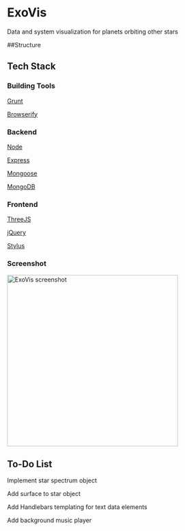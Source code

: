 ExoVis
======

Data and system visualization for planets orbiting other stars

##Structure




## Tech Stack

### Building Tools

[Grunt](http://gruntjs.com/)

[Browserify](http://browserify.org/)

### Backend

[Node](http://nodejs.org/)

[Express](http://expressjs.com/)

[Mongoose](http://mongoosejs.com/)

[MongoDB](http://www.mongodb.org/)

### Frontend

[ThreeJS](http://threejs.org/)

[jQuery](http://jquery.com/)

[Stylus](http://learnboost.github.io/stylus/)

### Screenshot

<img src="http://curtmitch.files.wordpress.com/2013/10/exovis-screenshot.png" alt="ExoVis screenshot" style="width: 400px;"/>


## To-Do List
Implement star spectrum object

Add surface to star object

Add Handlebars templating for text data elements

Add background music player

